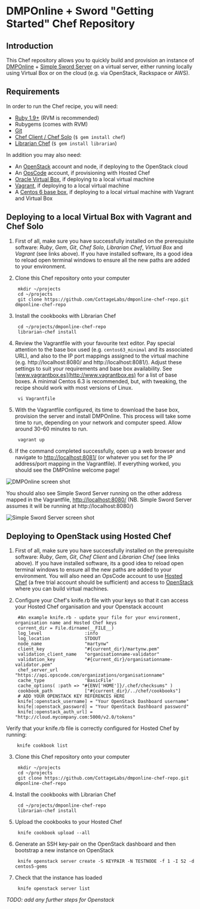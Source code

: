 DMPOnline + Sword "Getting Started" Chef Repository
===========================================

Introduction
------------
This Chef repository allows you to quickly build and provision an instance of [DMPOnline](https://github.com/CottageLabs/dmponline) + [Simple Sword Server](https://github.com/swordapp/Simple-Sword-Server) on a virtual server, either running locally using Virtual Box or on the cloud (e.g. via OpenStack, Rackspace or AWS).

Requirements
------------
In order to run the Chef recipe, you will need:

* [Ruby 1.9+](https://rvm.io/rvm/install/) (RVM is recommended)
* Rubygems (comes with RVM)
* [Git](https://help.github.com/articles/set-up-git)
* [Chef Client / Chef Solo](http://wiki.opscode.com/display/chef/Installing+Chef+Client+and+Chef+Solo) (`$ gem install chef`)
* [Librarian Chef](https://github.com/applicationsonline/librarian) (`$ gem install librarian`)

In addition you may also need:

* An [OpenStack](http://www.openstack.org) account and node, if deploying to the OpenStack cloud
* An [OpsCode](http://www.opscode.com) account, if provisioning with Hosted Chef
* [Oracle Virtual Box](https://www.virtualbox.org), if deploying to a local virtual machine
* [Vagrant](http://vagrantup.com), if deploying to a local virtual machine
* A [Centos 6 base box](http://www.vagrantbox.es), if deploying to a local virtual machine with Vagrant and Virtual Box


Deploying to a local Virtual Box with Vagrant and Chef Solo
-----------------------------------------------------------
1. First of all, make sure you have successfully installed on the prerequisite software: *Ruby*, *Gem*, *Git*, *Chef Solo*, *Librarian Chef*, *Virtual Box* and *Vagrant* (see links above). If you have installed software, its a good idea to reload open terminal windows to ensure all the new paths are added to your environment.

2. Clone this Chef repository onto your computer

		mkdir ~/projects
		cd ~/projects
		git clone https://github.com/CottageLabs/dmponline-chef-repo.git dmponline-chef-repo

3. Install the cookbooks with Librarian Chef

		cd ~/projects/dmponline-chef-repo
		librarian-chef install

4. Review the Vagrantfile with your favourite text editor. Pay special attention to the base box used (e.g. `centos63_minimal` and its associated URL), and also to the IP port mappings assigned to the virtual machine (e.g. http://localhost:8080/ and http://localhost:8081/). Adjust these settings to suit your requirements and base box availability. See [www.vagrantbox.es](http://www.vagrantbox.es) for a list of base boxes. A minimal Centos 6.3 is recommended, but, with tweaking, the recipe should work with most versions of Linux.

		vi Vagrantfile

5. With the Vagrantfile configured, its time to download the base box, provision the server and install DMPOnline. This process will take some time to run, depending on your network and computer speed. Allow around 30-60 minutes to run.

		vagrant up

6. If the command completed successfully, open up a web browser and navigate to [http://localhost:8081/](http://localhost:8081) (or whatever you set for the IP address/port mapping in the Vagrantfile). If everything worked, you should see the DMPOnline welcome page!

 ![DMPOnline screen shot](https://raw.github.com/CottageLabs/dmponline-chef-repo/master/images/dmponline.png "DMPOnline screen shot")

 You should also see Simple Sword Server running on the other address mapped in the Vagrantfile, [http://localhost:8080/](http://localhost:8080) (NB. Simple Sword Server assumes it will be running at http://localhost:8080/)

 ![Simple Sword Server screen shot](https://raw.github.com/CottageLabs/dmponline-chef-repo/master/images/simple-sword-server.png "Simple Sword Server screen shot")


Deploying to OpenStack using Hosted Chef
----------------------------------------
1. First of all, make sure you have successfully installed on the prerequisite software: *Ruby*, *Gem*, *Git*, *Chef Client* and *Librarian Chef* (see links above). If you have installed software, its a good idea to reload open terminal windows to ensure all the new paths are added to your environment. You will also need an OpsCode account to use [Hosted Chef](http://www.opscode.com/hosted-chef/) (a free trial account should be sufficient) and access to [OpenStack](http://www.openstack.org) where you can build virtual machines.

2. Configure your Chef's knife.rb file with your keys so that it can access your Hosted Chef organisation and your Openstack account

		#An example knife.rb - update your file for your environment, organisation name and Hosted Chef keys
		current_dir = File.dirname(__FILE__)
		log_level                :info
		log_location             STDOUT
		node_name                "martynw"
		client_key               "#{current_dir}/martynw.pem"
		validation_client_name   "organisationname-validator"
		validation_key           "#{current_dir}/organisationname-validator.pem"
		chef_server_url          "https://api.opscode.com/organizations/organisationname"
		cache_type               'BasicFile'
		cache_options( :path => "#{ENV['HOME']}/.chef/checksums" )
		cookbook_path            ["#{current_dir}/../chef/cookbooks"]
		# ADD YOUR OPENSTACK KEY REFERENCES HERE
		knife[:openstack_username] = "Your OpenStack Dashboard username"
		knife[:openstack_password] = "Your OpenStack Dashboard password"
		knife[:openstack_auth_url] = "http://cloud.mycompany.com:5000/v2.0/tokens"

 Verify that your knife.rb file is correctly configured for Hosted Chef by running:

		knife cookbook list

3. Clone this Chef repository onto your computer

		mkdir ~/projects
		cd ~/projects
		git clone https://github.com/CottageLabs/dmponline-chef-repo.git dmponline-chef-repo

4. Install the cookbooks with Librarian Chef

		cd ~/projects/dmponline-chef-repo
		librarian-chef install

5. Upload the cookbooks to your Hosted Chef

		knife cookbook upload --all

6. Generate an SSH key-pair on the OpenStack dashboard and then bootstrap a new instance on OpenStack

		knife openstack server create -S KEYPAIR -N TESTNODE -f 1 -I 52 -d centos5-gems

7. Check that the instance has loaded

		knife openstack server list

*TODO: add any further steps for Openstack*
